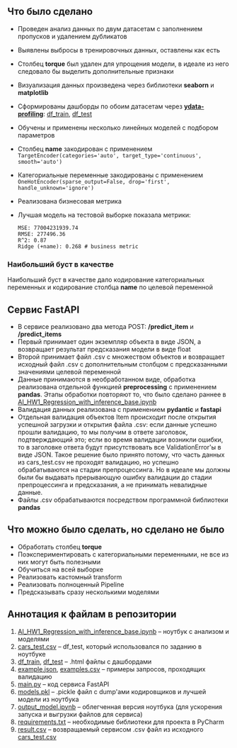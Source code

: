 ## Что было сделано

* Проведен анализ данных по двум датасетам с заполнением пропусков и удалением дубликатов
* Выявлены выбросы в тренировочных данных, оставлены как есть
* Столбец **torque** был удален для упрощения модели, в идеале из него следовало бы выделить дополнительные признаки
* Визуализация данных произведена через библиотеки **seaborn** и **matplotlib**
* Сформированы дашборды по обоим датасетам через **[ydata-profiling](https://github.com/ydataai/ydata-profiling)**: [df_train](df_train.html), [df_test](df_test.html)
* Обучены и применены несколько линейных моделей с подбором параметров
* Столбец **name** закодирован с применением `TargetEncoder(categories='auto', target_type='continuous', smooth='auto')`
* Категориальные переменные закодированы с применением `OneHotEncoder(sparse_output=False, drop='first', handle_unknown='ignore')`
* Реализована бизнесовая метрика
* Лучшая модель на тестовой выборке показала метрики:

  ```
  MSE: 77004231939.74
  RMSE: 277496.36
  R^2: 0.87
  Ridge (+name): 0.268 # business metric
  ```

### Наибольший буст в качестве

Наибольший буст в качестве дало кодирование категориальных переменных и кодирование столбца **name** по целевой переменной

## Сервис FastAPI

* В сервисе реализовано два метода POST: **/predict_item** и **/predict_items**
* Первый принимает один экземпляр объекта в виде JSON, а возвращает результат предсказания модели в виде float
* Второй принимает файл .csv с множеством объектов и возвращает исходный файл .csv с дополнительным столбцом с предсказанными значениями целевой переменной
* Данные принимаются в необработанном виде, обработка реализована отдельной функцией **preprocessing** с применением **pandas**. Этапы обработки повторяют то, что было сделано раннее в [AI_HW1_Regression_with_inference_base.ipynb](AI_HW1_Regression_with_inference_base.ipynb)
* Валидация данных реализована с применением **pydantic** и **fastapi**
* Отдельная валидация объектов Item происходит после открытия успешной загрузки и открытия файла .csv: если данные успешно прошли валидацию, то мы получим в ответе заголовок, подтверждающий это; если во время валидации возникли ошибки, то в заголовке ответа будут присутствовать все ValidationError'ы в виде JSON. Такое решение было принято потому, что часть данных из cars_test.csv не проходят валидацию, но успешно обрабатываются на стадии препроцессинга. Но в идеале мы должны были бы выдавать прерывающую ошибку валидации до стадии препроцессинга и предсказания, а не принимать невалидные данные.
* Файлы .csv обрабатываются посредством программной библиотеки **pandas**

## Что можно было сделать, но сделано не было

* Обработать столбец **torque**
* Поэкспериментировать с категориальными переменными, не все из них могут быть полезными
* Обучиться на всей выборке
* Реализовать кастомный transform
* Реализовать полноценный Pipeline
* Предсказывать сразу несколькими моделями

## Аннотация к файлам в репозитории

1. [AI_HW1_Regression_with_inference_base.ipynb](AI_HW1_Regression_with_inference_base.ipynb) – ноутбук с анализом и моделями
2. [cars_test.csv](cars_test.csv) – df_test, который использовался по заданию в ноутбуке
3. [df_train](df_train.html), [df_test](df_test.html) – .html файлы с дашбордами
4. [example.json](example.json), [examples.csv](examples.csv) – примеры запросов, проходящих валидацию
5. [main.py](main.py) – код сервиса FastAPI
6. [models.pkl](models.pkl) – .pickle файл с dump'ами кодировщиков и лучшей модели из ноутбука
7. [output_model.ipynb](output_model.ipynb) – облегченная версия ноутбука (для ускорения запуска и выгрузки файлов для сервиса)
8. [requirements.txt](requirements.txt) – необходимые библиотеки для проекта в PyCharm
9. [result.csv](result.csv) – возвращаемый сервисом .csv файл из исходного [cars_test.csv](cars_test.csv)
